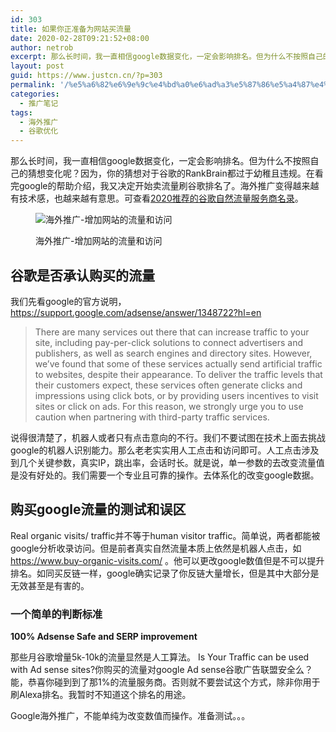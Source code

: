 ```yaml
---
id: 303
title: 如果你正准备为网站买流量
date: 2020-02-28T09:21:52+08:00
author: netrob
excerpt: 那么长时间，我一直相信google数据变化，一定会影响排名。但为什么不按照自己的猜想变化呢？因为，你的猜想对于谷歌的RankBrain都过于幼稚且违规。在看完google的帮助介绍，我又决定开始卖流量刷谷歌排名了。海外推广变得越来越有技术感，也越来越有意思。
layout: post
guid: https://www.justcn.cn/?p=303
permalink: '/%e5%a6%82%e6%9e%9c%e4%bd%a0%e6%ad%a3%e5%87%86%e5%a4%87%e4%b8%ba%e7%bd%91%e7%ab%99%e4%b9%b0%e6%b5%81%e9%87%8f/'
categories:
  - 推广笔记
tags:
  - 海外推广
  - 谷歌优化
---
```

那么长时间，我一直相信google数据变化，一定会影响排名。但为什么不按照自己的猜想变化呢？因为，你的猜想对于谷歌的RankBrain都过于幼稚且违规。在看完google的帮助介绍，我又决定开始卖流量刷谷歌排名了。海外推广变得越来越有技术感，也越来越有意思。可查看<a href="https://www.justcn.cn/2020%e6%8e%a8%e8%8d%90%e7%9a%84%e8%b0%b7%e6%ad%8c%e8%87%aa%e7%84%b6%e6%b5%81%e9%87%8f%e6%9c%8d%e5%8a%a1%e5%95%86/" target="_blank" rel="noreferrer noopener" aria-label="2020推荐的谷歌自然流量服务商名录（在新窗口打开）">2020推荐的谷歌自然流量服务商名录</a>。<figure class="wp-block-image size-large">

![海外推广-增加网站的流量和访问](https://organicvisit.com/wp-content/uploads/2019/10/organic-visit-homepage-1.png) <figcaption>海外推广-增加网站的流量和访问</figcaption></figure> 

## 谷歌是否承认购买的流量

我们先看google的官方说明， <https://support.google.com/adsense/answer/1348722?hl=en> 

<blockquote class="wp-block-quote">
  <p>
    There are many services out there that can increase traffic to your site, including pay-per-click solutions to connect advertisers and publishers, as well as search engines and directory sites. However, we’ve found that some of these services actually send artificial traffic to websites, despite their appearance. To deliver the traffic levels that their customers expect, these services often generate clicks and impressions using click bots, or by providing users incentives to visit sites or click on ads. For this reason, we strongly urge you to use caution when partnering with third-party traffic services.
  </p>
</blockquote>

说得很清楚了，机器人或者只有点击意向的不行。我们不要试图在技术上面去挑战google的机器人识别能力。那么老老实实用人工点击和访问即可。人工点击涉及到几个关键参数，真实IP，跳出率，会话时长。就是说，单一参数的去改变流量值是没有好处的。我们需要一个专业且可靠的操作。去体系化的改变google数据。

## 购买google流量的测试和误区

Real organic visits/ traffic并不等于human visitor traffic。简单说，两者都能被google分析收录访问。但是前者真实自然流量本质上依然是机器人点击，如 <https://www.buy-organic-visits.com/> 。他可以更改google数值但是不可以提升排名。如同买反链一样，google确实记录了你反链大量增长，但是其中大部分是无效甚至是有害的。

### 一个简单的判断标准

**100% Adsense Safe and SERP improvement**

那些月谷歌增量5k-10k的流量显然是人工算法。 Is Your Traffic can be used with Ad sense sites?你购买的流量对google Ad sense谷歌广告联盟安全么？能，恭喜你碰到到了那1%的流量服务商。否则就不要尝试这个方式，除非你用于刷Alexa排名。我暂时不知道这个排名的用途。

Google海外推广，不能单纯为改变数值而操作。准备测试。。。